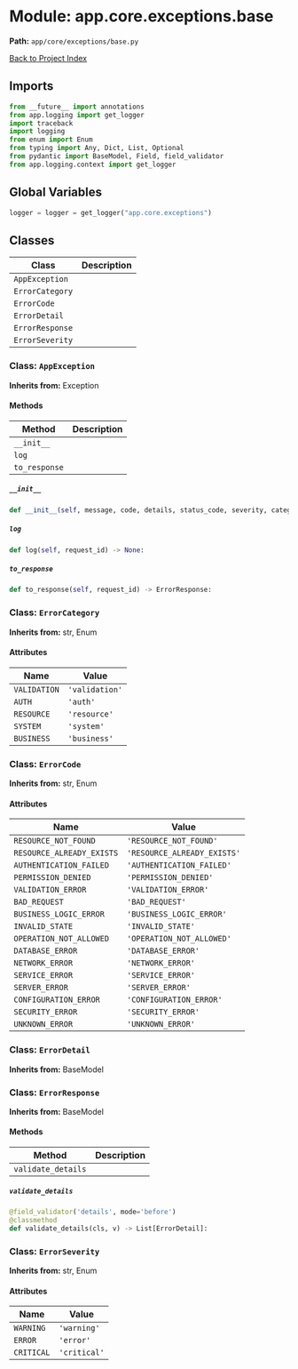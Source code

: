 # Module: app.core.exceptions.base

**Path:** `app/core/exceptions/base.py`

[Back to Project Index](../../../../index.md)

## Imports
```python
from __future__ import annotations
from app.logging import get_logger
import traceback
import logging
from enum import Enum
from typing import Any, Dict, List, Optional
from pydantic import BaseModel, Field, field_validator
from app.logging.context import get_logger
```

## Global Variables
```python
logger = logger = get_logger("app.core.exceptions")
```

## Classes

| Class | Description |
| --- | --- |
| `AppException` |  |
| `ErrorCategory` |  |
| `ErrorCode` |  |
| `ErrorDetail` |  |
| `ErrorResponse` |  |
| `ErrorSeverity` |  |

### Class: `AppException`
**Inherits from:** Exception

#### Methods

| Method | Description |
| --- | --- |
| `__init__` |  |
| `log` |  |
| `to_response` |  |

##### `__init__`
```python
def __init__(self, message, code, details, status_code, severity, category, original_exception) -> None:
```

##### `log`
```python
def log(self, request_id) -> None:
```

##### `to_response`
```python
def to_response(self, request_id) -> ErrorResponse:
```

### Class: `ErrorCategory`
**Inherits from:** str, Enum

#### Attributes

| Name | Value |
| --- | --- |
| `VALIDATION` | `'validation'` |
| `AUTH` | `'auth'` |
| `RESOURCE` | `'resource'` |
| `SYSTEM` | `'system'` |
| `BUSINESS` | `'business'` |

### Class: `ErrorCode`
**Inherits from:** str, Enum

#### Attributes

| Name | Value |
| --- | --- |
| `RESOURCE_NOT_FOUND` | `'RESOURCE_NOT_FOUND'` |
| `RESOURCE_ALREADY_EXISTS` | `'RESOURCE_ALREADY_EXISTS'` |
| `AUTHENTICATION_FAILED` | `'AUTHENTICATION_FAILED'` |
| `PERMISSION_DENIED` | `'PERMISSION_DENIED'` |
| `VALIDATION_ERROR` | `'VALIDATION_ERROR'` |
| `BAD_REQUEST` | `'BAD_REQUEST'` |
| `BUSINESS_LOGIC_ERROR` | `'BUSINESS_LOGIC_ERROR'` |
| `INVALID_STATE` | `'INVALID_STATE'` |
| `OPERATION_NOT_ALLOWED` | `'OPERATION_NOT_ALLOWED'` |
| `DATABASE_ERROR` | `'DATABASE_ERROR'` |
| `NETWORK_ERROR` | `'NETWORK_ERROR'` |
| `SERVICE_ERROR` | `'SERVICE_ERROR'` |
| `SERVER_ERROR` | `'SERVER_ERROR'` |
| `CONFIGURATION_ERROR` | `'CONFIGURATION_ERROR'` |
| `SECURITY_ERROR` | `'SECURITY_ERROR'` |
| `UNKNOWN_ERROR` | `'UNKNOWN_ERROR'` |

### Class: `ErrorDetail`
**Inherits from:** BaseModel

### Class: `ErrorResponse`
**Inherits from:** BaseModel

#### Methods

| Method | Description |
| --- | --- |
| `validate_details` |  |

##### `validate_details`
```python
@field_validator('details', mode='before')
@classmethod
def validate_details(cls, v) -> List[ErrorDetail]:
```

### Class: `ErrorSeverity`
**Inherits from:** str, Enum

#### Attributes

| Name | Value |
| --- | --- |
| `WARNING` | `'warning'` |
| `ERROR` | `'error'` |
| `CRITICAL` | `'critical'` |
